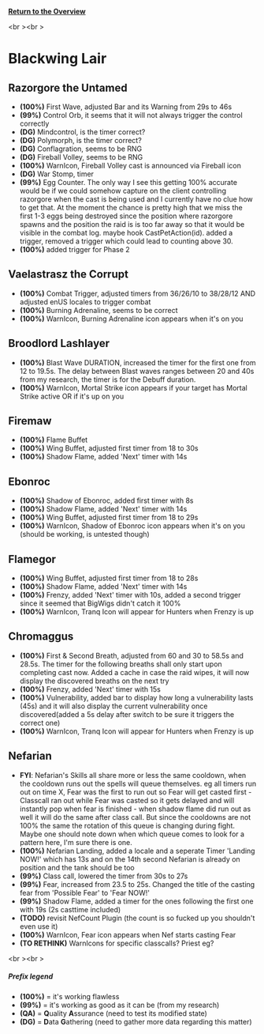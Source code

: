 <b><a href="https://github.com/MOUZU/BigWigs"> Return to the Overview </a></b>

<br \><br \>
# Blackwing Lair

## Razorgore the Untamed
- <b>(100%)</b> First Wave, adjusted Bar and its Warning from 29s to 46s
- <b>(99%)</b> Control Orb, it seems that it will not always trigger the control correctly
- <b>(DG)</b> Mindcontrol, is the timer correct?
- <b>(DG)</b> Polymorph, is the timer correct?
- <b>(DG)</b> Conflagration, seems to be RNG
- <b>(DG)</b> Fireball Volley, seems to be RNG
- <b>(100%)</b> WarnIcon, Fireball Volley cast is announced via Fireball icon
- <b>(DG)</b> War Stomp, timer
- <b>(99%)</b> Egg Counter. The only way I see this getting 100% accurate would be if we could somehow capture on the client controlling razorgore when the cast is being used and I currently have no clue how to get that. At the moment the chance is pretty high that we miss the first 1-3 eggs being destroyed since the position where razorgore spawns and the position the raid is is too far away so that it would be visible in the combat log. maybe hook CastPetAction(id). added a trigger, removed a trigger which could lead to counting above 30.
- <b>(100%)</b> added trigger for Phase 2

## Vaelastrasz the Corrupt
- <b>(100%)</b> Combat Trigger, adjusted timers from 36/26/10 to 38/28/12 AND adjusted enUS locales to trigger combat
- <b>(100%)</b> Burning Adrenaline, seems to be correct
- <b>(100%)</b> WarnIcon, Burning Adrenaline icon appears when it's on you

## Broodlord Lashlayer
- <b>(100%)</b> Blast Wave DURATION, increased the timer for the first one from 12 to 19.5s. The delay between Blast waves ranges between 20 and 40s from my research, the timer is for the Debuff duration.
- <b>(100%)</b> WarnIcon, Mortal Strike icon appears if your target has Mortal Strike active OR if it's up on you

## Firemaw
- <b>(100%)</b> Flame Buffet
- <b>(100%)</b> Wing Buffet, adjusted first timer from 18 to 30s
- <b>(100%)</b> Shadow Flame, added 'Next' timer with 14s
 
## Ebonroc
- <b>(100%)</b> Shadow of Ebonroc, added first timer with 8s
- <b>(100%)</b> Shadow Flame, added 'Next' timer with 14s
- <b>(100%)</b> Wing Buffet, adjusted first timer from 18 to 29s
- <b>(100%)</b> WarnIcon, Shadow of Ebonroc icon appears when it's on you (should be working, is untested though)

## Flamegor
- <b>(100%)</b> Wing Buffet, adjusted first timer from 18 to 28s
- <b>(100%)</b> Shadow Flame, added 'Next' timer with 14s
- <b>(100%)</b> Frenzy, added 'Next' timer with 10s, added a second trigger since it seemed that BigWigs didn't catch it 100%
- <b>(100%)</b> WarnIcon, Tranq Icon will appear for Hunters when Frenzy is up

## Chromaggus
- <b>(100%)</b> First & Second Breath, adjusted from 60 and 30 to 58.5s and 28.5s. The timer for the following breaths shall only start upon completing cast now. Added a cache in case the raid wipes, it will now display the discovered breaths on the next try
- <b>(100%)</b> Frenzy, added 'Next' timer with 15s
- <b>(100%)</b> Vulnerability, added bar to display how long a vulnerability lasts (45s) and it will also display the current vulnerability once discovered(added a 5s delay after switch to be sure it triggers the correct one)
- <b>(100%)</b> WarnIcon, Tranq Icon will appear for Hunters when Frenzy is up

## Nefarian
- <b>FYI</b>: Nefarian's Skills all share more or less the same cooldown, when the cooldown runs out the spells will queue themselves. eg all timers run out on time X, Fear was the first to run out so Fear will get casted first - Classcall ran out while Fear was casted so it gets delayed and will instantly pop when fear is finished - when shadow flame did run out as well it will do the same after class call. But since the cooldowns are not 100% the same the rotation of this queue is changing during fight. Maybe one should note down when which queue comes to look for a pattern here, I'm sure there is one.
- <b>(100%)</b> Nefarian Landing, added a locale and a seperate Timer 'Landing NOW!' which has 13s and on the 14th second Nefarian is already on position and the tank should be too
- <b>(99%)</b> Class call, lowered the timer from 30s to 27s
- <b>(99%)</b> Fear, increased from 23.5 to 25s. Changed the title of the casting fear from 'Possible Fear' to 'Fear NOW!'
- <b>(99%)</b> Shadow Flame, added a timer for the ones following the first one with 19s (2s casttime included)
- <b>(TODO)</b> revisit NefCount Plugin (the count is so fucked up you shouldn't even use it)
- <b>(100%)</b> WarnIcon, Fear icon appears when Nef starts casting Fear
- <b>(TO RETHINK)</b> WarnIcons for specific classcalls? Priest eg?


<br \><br \>
##### Prefix legend
- <b>(100%)</b>  = it's working flawless
- <b>(99%)</b>   = it's working as good as it can be (from my research)
- <b>(QA)</b>    = <b>Q</b>uality <b>A</b>ssurance (need to test its modified state)
- <b>(DG)</b>    = <b>D</b>ata <b>G</b>athering (need to gather more data regarding this matter)
